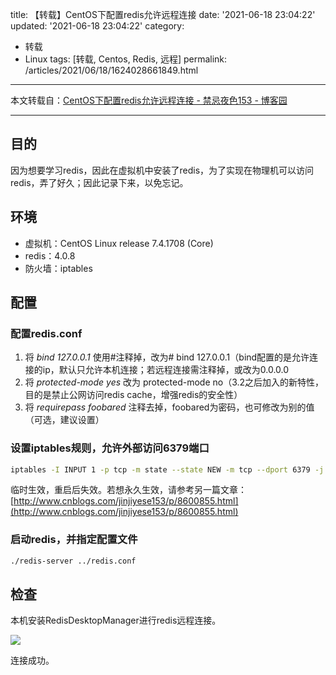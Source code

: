 title: 【转载】CentOS下配置redis允许远程连接
date: '2021-06-18 23:04:22'
updated: '2021-06-18 23:04:22'
category: 
 - 转载
 - Linux
tags: [转载, Centos, Redis, 远程]
permalink: /articles/2021/06/18/1624028661849.html
---
本文转载自：[CentOS下配置redis允许远程连接 - 禁忌夜色153 - 博客园](https://www.cnblogs.com/jinjiyese153/p/8600703.html)

---

## 目的

因为想要学习redis，因此在虚拟机中安装了redis，为了实现在物理机可以访问redis，弄了好久；因此记录下来，以免忘记。

## 环境

- 虚拟机：CentOS Linux release 7.4.1708 (Core)
- redis：4.0.8
- 防火墙：iptables

## 配置

### 配置redis.conf

1. 将 *bind 127.0.0.1* 使用#注释掉，改为# bind 127.0.0.1（bind配置的是允许连接的ip，默认只允许本机连接；若远程连接需注释掉，或改为0.0.0.0
2. 将 *protected-mode yes* 改为 protected-mode no（3.2之后加入的新特性，目的是禁止公网访问redis cache，增强redis的安全性）
3. 将 *requirepass foobared* 注释去掉，foobared为密码，也可修改为别的值（可选，建议设置）

### 设置iptables规则，允许外部访问6379端口

```bash
iptables -I INPUT 1 -p tcp -m state --state NEW -m tcp --dport 6379 -j ACCEPT
```
临时生效，重启后失效。若想永久生效，请参考另一篇文章：[http://www.cnblogs.com/jinjiyese153/p/8600855.html](http://www.cnblogs.com/jinjiyese153/p/8600855.html)

### 启动redis，并指定配置文件

```bash
./redis-server ../redis.conf
```

## 检查

本机安装RedisDesktopManager进行redis远程连接。

![](https://b3logfile.com/file/2021/06/solo-fetchupload-4209952803740035649-53bc2bab.png)

连接成功。

